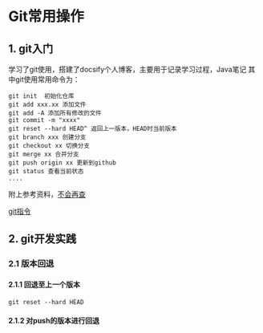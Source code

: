 # Git常用操作


## 1. git入门
学习了git使用，搭建了docsify个人博客，主要用于记录学习过程，Java笔记
其中git使用常用命令为：

```
git init  初始化仓库 
git add xxx.xx 添加文件
git add -A 添加所有修改的文件
git commit -m "xxxx"
git reset --hard HEAD^ 返回上一版本，HEAD时当前版本 
git branch xxx 创建分支
git checkout xx 切换分支
git merge xx 合并分支
git push origin xx 更新到github
git status 查看当前状态
....
```
附上参考资料，[不会再查](https://mp.weixin.qq.com/s/swnwBiuyVmhs5iPqv3H6BQ)

[git指令](https://mp.weixin.qq.com/s/HLEifr_cuDlZpc2pxTN-PA)

## 2. git开发实践
### 2.1 版本回退
####  2.1.1 回退至上一个版本

```shell
git reset --hard HEAD
```

####  2.1.2 对push的版本进行回退


